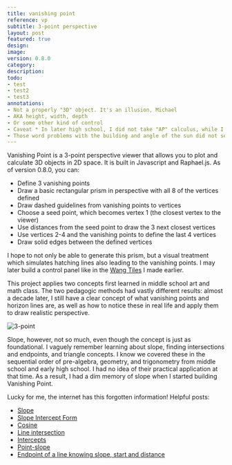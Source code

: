 ```yaml
---
title: vanishing point
reference: vp
subtitle: 3-point perspective 
layout: post
featured: true
design: 
image: 
version: 0.8.0
category: 
description: 
todo: 
- test
- test2
- test3
annotations:
- Not a properly "3D" object. It's an illusion, Michael
- AKA height, width, depth
- Or some other kind of control
- Caveat * In later high school, I did not take "AP" calculus, while I did take "AP" studio art. This may have contributed to the disparity. However, I believe the retention differences are still useful in comparing art and math secondary education in the No Child Left Behind era. (This example is obviously anecdotal, but I would like to explore the question in further quantitative research.)
- Those word problems with the building and angle of the sun did not seem real enough to count as practical applications.
---
```


Vanishing Point is a 3-point perspective viewer that allows you to plot and calculate 3D objects in 2D space.<sup></sup> It is built in Javascript and Raphael.js. As of version 0.8.0, you can:

* Define 3 vanishing points
* Draw a basic rectangular prism in perspective with all 8 of the vertices defined
* Draw dashed guidelines from vanishing points to vertices
* Choose a seed point, which becomes vertex 1 (the closest vertex to the viewer)
* Use distances from the seed point<sup></sup> to draw the 3 next closest vertices
* Use vertices 2-4 and the vanishing points to define the last 4 vertices
* Draw solid edges between the defined vertices

I hope to not only be able to generate this prism, but a visual treatment which simulates hatching lines also leading to the vanishing points. I may later build a control panel<sup></sup> like in the [Wang Tiles](/projects/wang-tiles.html) I made earlier.

This project applies two concepts first learned in middle school art and math class. The two pedagogic methods had vastly different results:<sup></sup> almost a decade later, I still have a clear concept of what vanishing points and horizon lines are, as well as how to notice these in real life and apply them to draw realistic perspective. 

![3-point](http://upload.wikimedia.org/wikipedia/commons/thumb/f/f3/3-point_perspective_1-px-line.svg/1000px-3-point_perspective_1-px-line.svg.png)

Slope, however, not so much, even though the concept is just as foundational. I vaguely remember learning about slope, finding intersections and endpoints, and triangle concepts. I know we covered these in the sequential order of pre-algebra, geometry, and trigonometry from middle school and early high school. I had no idea of their practical application at that time.<sup></sup>  As a result, I had a dim memory of slope when I started building Vanishing Point.

Lucky for me, the internet has this forgotten information! Helpful posts:

* [Slope](http://www.purplemath.com/modules/slope.htm)
* [Slope Intercept Form](http://www.purplemath.com/modules/strtlneq.htm)
* [Cosine](http://mathworld.wolfram.com/Cosine.html)
* [Line intersection](http://zonalandeducation.com/mmts/intersections/intersectionOfTwoLines1/intersectionOfTwoLines1.html)
* [Intercepts](http://www.purplemath.com/modules/intrcept.htm)
* [Point-slope](http://www.purplemath.com/modules/strtlneq2.htm)
* [Endpoint of a line knowing slope, start and distance](http://math.stackexchange.com/questions/9365/endpoint-of-a-line-knowing-slope-start-and-distance)

